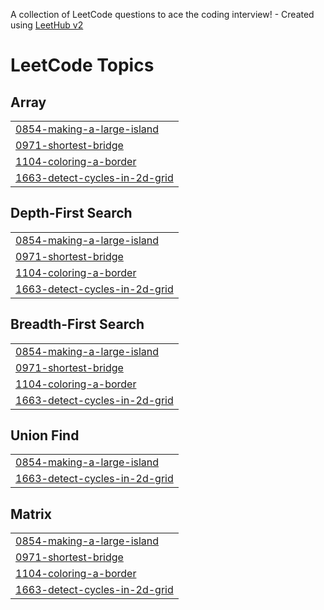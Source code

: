 A collection of LeetCode questions to ace the coding interview! - Created using [LeetHub v2](https://github.com/arunbhardwaj/LeetHub-2.0)
<!---LeetCode Topics Start-->
# LeetCode Topics
## Array
|  |
| ------- |
| [0854-making-a-large-island](https://github.com/Prahasit/Leetcode/tree/master/0854-making-a-large-island) |
| [0971-shortest-bridge](https://github.com/Prahasit/Leetcode/tree/master/0971-shortest-bridge) |
| [1104-coloring-a-border](https://github.com/Prahasit/Leetcode/tree/master/1104-coloring-a-border) |
| [1663-detect-cycles-in-2d-grid](https://github.com/Prahasit/Leetcode/tree/master/1663-detect-cycles-in-2d-grid) |
## Depth-First Search
|  |
| ------- |
| [0854-making-a-large-island](https://github.com/Prahasit/Leetcode/tree/master/0854-making-a-large-island) |
| [0971-shortest-bridge](https://github.com/Prahasit/Leetcode/tree/master/0971-shortest-bridge) |
| [1104-coloring-a-border](https://github.com/Prahasit/Leetcode/tree/master/1104-coloring-a-border) |
| [1663-detect-cycles-in-2d-grid](https://github.com/Prahasit/Leetcode/tree/master/1663-detect-cycles-in-2d-grid) |
## Breadth-First Search
|  |
| ------- |
| [0854-making-a-large-island](https://github.com/Prahasit/Leetcode/tree/master/0854-making-a-large-island) |
| [0971-shortest-bridge](https://github.com/Prahasit/Leetcode/tree/master/0971-shortest-bridge) |
| [1104-coloring-a-border](https://github.com/Prahasit/Leetcode/tree/master/1104-coloring-a-border) |
| [1663-detect-cycles-in-2d-grid](https://github.com/Prahasit/Leetcode/tree/master/1663-detect-cycles-in-2d-grid) |
## Union Find
|  |
| ------- |
| [0854-making-a-large-island](https://github.com/Prahasit/Leetcode/tree/master/0854-making-a-large-island) |
| [1663-detect-cycles-in-2d-grid](https://github.com/Prahasit/Leetcode/tree/master/1663-detect-cycles-in-2d-grid) |
## Matrix
|  |
| ------- |
| [0854-making-a-large-island](https://github.com/Prahasit/Leetcode/tree/master/0854-making-a-large-island) |
| [0971-shortest-bridge](https://github.com/Prahasit/Leetcode/tree/master/0971-shortest-bridge) |
| [1104-coloring-a-border](https://github.com/Prahasit/Leetcode/tree/master/1104-coloring-a-border) |
| [1663-detect-cycles-in-2d-grid](https://github.com/Prahasit/Leetcode/tree/master/1663-detect-cycles-in-2d-grid) |
<!---LeetCode Topics End-->